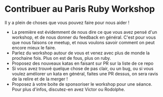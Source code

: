 # Contribuer au Paris Ruby Workshop

Il y a plein de choses que vous pouvez faire pour nous aider !

- La première est évidemment de nous dire ce que vous avez pensé d'un workshop, et de nous donner du feedback en général. C'est pour vous que nous faisons ce meetup, et nous voulons savoir comment on peut encore mieux le faire.
- Parlez du workshop autour de vous et venez avec plus de monde la prochaine fois. Plus on est de fous, plus on ruby.
- Proposez des nouveaux katas en faisant sur PR sur la liste de ce repo
- Si vous avez trouvé quelque chose de pas clair, ou un bug, ou si vous voulez améliorer un kata en général, faites une PR dessus, on sera ravis de la relire et de la merger !
- Proposez à votre boite de sponsoriser le workshop pour une séance. Pour plus d'infos, discutez-en avez Victor ou Rodolphe.

